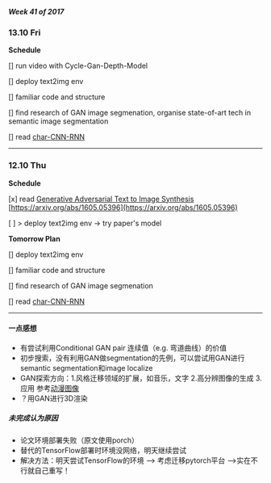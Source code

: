 ***Week 41 of 2017***


### 13.10 Fri

**Schedule**

[] run video with Cycle-Gan-Depth-Model

[] deploy text2img env

[] familiar code and structure

[] find research of GAN image segmenation, organise state-of-art tech in semantic image segmentation

[] read [char-CNN-RNN](./pages/1605.05395.pdf)

---

### 12.10 Thu

**Schedule**

[x] read [Generative Adversarial Text to Image Synthesis](pages/1605.05396.pdf) [https://arxiv.org/abs/1605.05396](https://arxiv.org/abs/1605.05396)

[ ] > deploy text2img env -> try paper's model

**Tomorrow Plan**

[] deploy text2img env

[] familiar code and structure

[] find research of GAN image segmenation

[] read [char-CNN-RNN](./pages/1605.05395.pdf)

---

#### 一点感想

- 有尝试利用Conditional GAN pair 连续值（e.g. 弯道曲线）的价值
- 初步搜索，没有利用GAN做segmentation的先例，可以尝试用GAN进行semantic segmentation和image localize
- GAN探索方向：1.风格迁移领域的扩展，如音乐，文字 2.高分辨图像的生成 3.应用 参考[动漫图像](https://hiroshiba.github.io/girl_friend_factory/index.html)
- ？用GAN进行3D渲染

##### 未完成认为原因

- 论文环境部署失败（原文使用porch）
- 替代的TensorFlow部署时环境没网络，明天继续尝试
- 解决方法：明天尝试TensorFlow的环境 --> 考虑迁移pytorch平台 -->实在不行就自己重写！